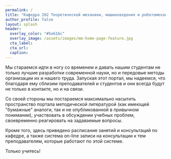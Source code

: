 ```yaml
---
permalink: /
title: "Кафедра 202 Теоретической механики, машиноведения и роботомеханических систем"
author_profile: false
layout: splash
header:
  overlay_color: "#5e616c"
  overlay_image: /assets/images/mm-home-page-feature.jpg
  cta_label:
  cta_url:
  caption:
---
```

Мы стараемся идти в ногу со временем и давать нашим студентам не только лучшие разработки современной науки, но и передовые методы организации их и нашего труда. Запуская этот портал, мы надеемся, что благодаря ему сблизим преподавателей и студентов и они всегда будут не только в контакте, но и на связи.

Со своей стороны мы постараемся максимально насытить пространство портала методической литературой (как имеющей "бумажные" аналоги, так и не опубликованной в привычном понимании), участвовать в обсуждении учебных проблем, своевременно реагировать на задаваемые вопросы.

Кроме того, здесь приведено расписание занятий и консультаций по кафедре, а также система on-line записи на консультации к тем преподавателям, которые работают по этой системе.

Только учитесь!
